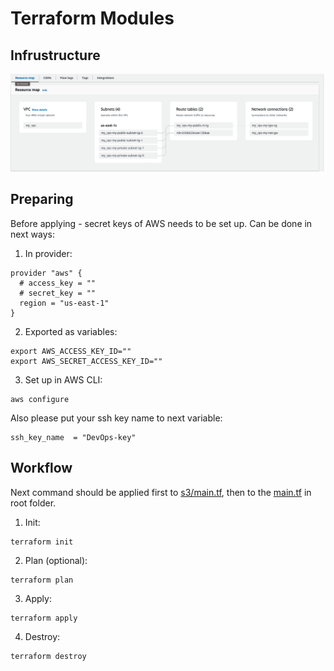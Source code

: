 # Terraform Modules

## Infrustructure

![ResourceMap](Screenshots/ResourceMap.png)

## Preparing

Before applying - secret keys of AWS needs to be set up.
Can be done in next ways:

1. In provider:
```
provider "aws" {
  # access_key = ""
  # secret_key = ""
  region = "us-east-1"
}
```

2. Exported as variables:
```
export AWS_ACCESS_KEY_ID=""
export AWS_SECRET_ACCESS_KEY_ID=""
```

3. Set up in AWS CLI:
```
aws configure
```

Also please put your ssh key name to next variable:
```
ssh_key_name  = "DevOps-key"
```

## Workflow

Next command should be applied first to [s3/main.tf](TerraformModules/s3/main.tf), then to the [main.tf](TerraformModules/main.tf) in root folder.

1. Init:
```
terraform init
```

2. Plan (optional):
```
terraform plan
```

3. Apply:
```
terraform apply
```

4. Destroy:
```
terraform destroy
```
